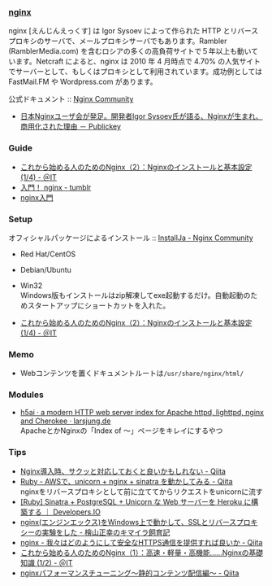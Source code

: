 ### [nginx](http://nginx.org/ja/)

nginx [えんじんえっくす] は Igor Sysoev によって作られた HTTP とリバースプロキシのサーバで、メールプロキシサーバでもあります。Rambler (RamblerMedia.com) を含むロシアの多くの高負荷サイトで５年以上も動いています。Netcraft によると、nginx は 2010 年 4 月時点で 4.70% の人気サイトでサーバーとして、もしくはプロキシとして利用されています。成功例としては FastMail.FM や Wordpress.com があります。

公式ドキュメント :: [Nginx Community](http://wiki.nginx.org/Main)
- [日本Nginxユーザ会が発足。開発者Igor Sysoev氏が語る、Nginxが生まれ、商用化された理由 － Publickey](http://www.publickey1.jp/blog/14/nginxigor_sysoevnginx.html)

### Guide

- [これから始める人のためのNginx（2）：Nginxのインストールと基本設定 (1/4) - ＠IT](http://www.atmarkit.co.jp/ait/articles/1407/24/news003.html)
- [入門！ nginx - tumblr](http://shim0mura.hatenadiary.jp/entry/20120110/1326198429)
- [nginx入門](http://www.slideshare.net/ttkzw/nginx-primer)

### Setup

オフィシャルパッケージによるインストール :: [InstallJa - Nginx Community](http://wiki.nginx.org/InstallJa)

- Red Hat/CentOS
- Debian/Ubuntu
- Win32  
  Windows版もインストールはzip解凍してexe起動するだけ。自動起動のためスタートアップにショートカットを入れた。

- [これから始める人のためのNginx（2）：Nginxのインストールと基本設定 (1/4) - ＠IT](http://www.atmarkit.co.jp/ait/articles/1407/24/news003.html)

### Memo

- Webコンテンツを置くドキュメントルートは`/usr/share/nginx/html/`

### Modules

- [h5ai · a modern HTTP web server index for Apache httpd, lighttpd, nginx and Cherokee · larsjung.de](http://larsjung.de/h5ai/)  
  ApacheとかNginxの「Index of 〜」ページをキレイにするやつ

### Tips

- [Nginx導入時、サクッと対応しておくと良いかもしれない - Qiita](http://qiita.com/kidachi_/items/985efebba639713c562e)
- [Ruby - AWSで、unicorn + nginx + sinatra を動かしてみる - Qiita](http://qiita.com/konpyu/items/3ba3774bcde226d7d07d)  
  nginxをリバースプロキシとして前に立ててからリクエストをunicornに流す
- [\[Ruby\] Sinatra + PostgreSQL + Unicorn な Web サーバーを Heroku に構築する ｜ Developers.IO](http://dev.classmethod.jp/server-side/ruby-on-rails/sinatra-postgresql-unicorn-on-heroku/)
- [nginx(エンジンエックス)をWindows上で動かして、SSLとリバースプロキシーの実験をした - 檜山正幸のキマイラ飼育記](http://d.hatena.ne.jp/m-hiyama/20100126/1264472381)
- [nginx - 我々はどのようにして安全なHTTPS通信を提供すれば良いか - Qiita](http://qiita.com/harukasan/items/fe37f3bab8a5ca3f4f92)
- [これから始める人のためのNginx（1）：高速・軽量・高機能……Nginxの基礎知識 (1/2) - ＠IT](http://www.atmarkit.co.jp/ait/articles/1406/17/news013.html)
- [nginxパフォーマンスチューニング〜静的コンテンツ配信編〜 - Qiita](http://qiita.com/cubicdaiya/items/2763ba2240476ab1d9dd)
